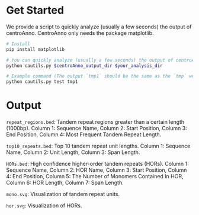 # Get Started

We provide a script to quickly analyze (usually a few seconds) the output of centroAnno. CentroAnno only needs the package matplotlib.
```bash
# Install
pip install matplotlib

# You can quickly analyze (usually a few seconds) the output of centroAnno
python cautils.py $centroAnno_output_dir $your_analysis_dir

# Example command (The output `tmp1` should be the same as the `tmp` we provided)
python cautils.py test tmp1
```

# Output

`repeat_regions.bed`: Tandem repeat regions greater than a certain length (1000bp). Column 1: Sequence Name, Column 2: Start Position, Column 3: End Position, Column 4: Most Frequent Tandem Repeat Length.

`top10_repeats.bed`: Top 10 tandem repeat unit lengths. Column 1: Sequence Name, Column 2: Unit Length, Column 3: Span Length.

`HORs.bed`: High confidence higher-order tandem repeats (HORs). Column 1: Sequence Name, Column 2: HOR Name,  Column 3: Start Position, Column 4: End Position, Column 5: The Number of Monomers Contained In HOR, Column 6: HOR Length, Column 7: Span Length.

`mono.svg`: Visualization of tandem repeat units.

`hor.svg`: Visualization of HORs.
